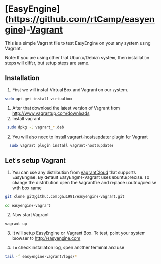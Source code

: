 [EasyEngine] (https://github.com/rtCamp/easyengine)-[Vagrant](https://vagrantup.com/)
==================

This is a simple Vagrant file to test  EasyEngine on your any system using Vagrant.

Note: If you are using other that Ubuntu/Debian system, then installation steps will differ, but setup steps are same.


## Installation
1. First we will install Virtual Box and Vagrant on our system.

  ```bash
  sudo apt-get install virtualbox
  ```
1.  After that download the latest version of Vagrant from http://www.vagrantup.com/downloads
2.  Install vagrant

  ```bash
   sudo dpkg -i vagrant_*.deb
  ```
2.  You will also need to install [vagrant-hostsupdater](https://vagrantup.com/) plugin for Vagrant

  ```bash
    sudo vagrant plugin install vagrant-hostsupdater
  ```

## Let's setup Vagrant
1. You can use any distribution from [VagrantCloud](http://vagrantcloud.com/) that supports EasyEngine. By default EasyEngine-Vagrant uses ubuntu/precise. 
  To change the distribution open the Vagrantfile and replace ubutnu/precise with box name

  ```bash
  git clone git@github.com:gau1991/easyengine-vagrant.git

  cd easyengine-vagrant
 ```
 
2. Now start Vagrant

  ```bash
  vagrant up
  ```
3. It will setup EasyEngine on Vagrant Box. To test, point your system browser to http://easyengine.com

4. To check installation log, open another terminal and use

  ```bash
  tail -f easyengine-vagrant/logs/*
  ```
